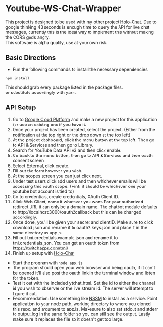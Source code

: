 # Youtube-WS-Chat-Wrapper
This project is designed to be used with my other project [Holo-Chat](https://github.com/alexankitty/Holo-Chat). Due to google thinking 43 seconds is enough time to query the API for live chat messages, currently this is the ideal way to implement this without making the CORS gods angry.  
This software is alpha quality, use at your own risk.

## Basic Directions
* Run the following commands to install the necessary dependencies.
```shell
npm install
```  
This should grab every package listed in the package files.  
or substitute accordingly with yarn.

## API Setup
1. Go to [Google Cloud Platform](https://console.cloud.google.com) and make a new project for this application (or use an existing one if you have it.
2. Once your project has been created, select the project. (Either from the notification at the top right or the drop down at the top left)
3. At the project dashboard, click the menu button at the top left. Then go to API & Services and then go to Library.
4. Search for YouTube Data API v3 and then click enable.
5. Go back to the menu button, then go to API & Services and then oauth consent screen.
6. Select External, click create.
7. Fill out the form however you wish.
8. At the scopes screen you can just click next.
9. Under test users click add users and then whichever emails will be accessing this oauth scope. (Hint: it should be whichever one your youtube bot account is tied to)
10. Go to credentials, create credentials, OAuth Client ID.
11. Click Web Client, name it whatever you want. For your authorized redirect URI, it can only be a domain name. The chatbot module defaults to http://localhost:3000/oauth2callback but this can be changed accordingly.
12. Once done, you'll be given your secret and clientID. Make sure to click download json and rename it to oauth2.keys.json and place it in the same directory as app.js
13. Fill out tmi.credentials.example.json and rename it to tmi.credentials.json. You can get an oauth token from https://twitchapps.com/tmi/
14. Finish up setup with [Holo-Chat](https://github.com/alexankitty/Holo-Chat)

* Start the program with `node app.js`
* The program should open your web browser and being oauth, if it can't be opened it'll also post the oauth link in the terminal window and listen for the token.
* Test it out with the included ytchat.html. Set the id to either the channel id you wish to observer or the live stream id. The server will attempt to figure it out.
* Recommendation: Use something like [NSSM](https://nssm.cc/) to install as a service. Point application to your node path, working directory to where you cloned this repo, and argument to app.js. Makesure to also set stdout and stderr to output.log in the same folder so you can still see the output. Lastly make sure it replaces the file so it doesn't get too large.
